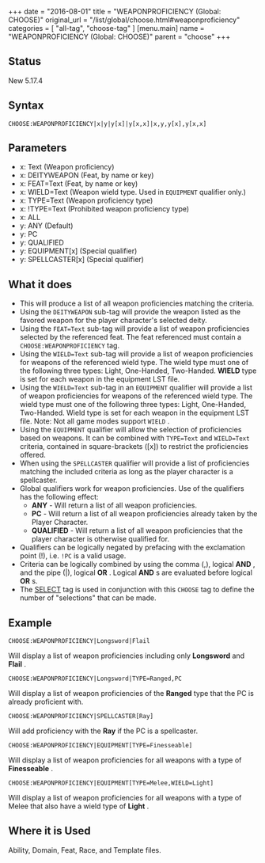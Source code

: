 +++
date = "2016-08-01"
title = "WEAPONPROFICIENCY (Global: CHOOSE)"
original_url = "/list/global/choose.html#weaponproficiency"
categories = [ "all-tag", "choose-tag" ]
[menu.main]
    name = "WEAPONPROFICIENCY (Global: CHOOSE)"
    parent = "choose"
+++

## Status

New 5.17.4

## Syntax

`CHOOSE:WEAPONPROFICIENCY|x|y|y[x]|y[x,x]|x,y,y[x],y[x,x]`

## Parameters

-   x: Text (Weapon proficiency)
-   x: DEITYWEAPON (Feat, by name or key)
-   x: FEAT=Text (Feat, by name or key)
-   x: WIELD=Text (Weapon wield type. Used in
    `EQUIPMENT` qualifier only.)
-   x: TYPE=Text (Weapon proficiency type)
-   x: !TYPE=Text (Prohibited weapon proficiency type)
-   x: ALL
-   y: ANY (Default)
-   y: PC
-   y: QUALIFIED
-   y: EQUIPMENT\[x\] (Special qualifier)
-   y: SPELLCASTER\[x\] (Special qualifier)



What it does
------------

-   This will produce a list of all weapon proficiencies matching
    the criteria.
-   Using the `DEITYWEAPON` sub-tag will provide the weapon listed as
    the favored weapon for the player character's selected deity.
-   Using the `FEAT=Text` sub-tag will provide a list of weapon
    proficiencies selected by the referenced feat. The feat referenced
    must contain a `CHOOSE:WEAPONPROFICIENCY` tag.
-   Using the `WIELD=Text` sub-tag will provide a list of weapon
    proficiencies for weapons of the referenced wield type. The wield
    type must one of the following three types: Light,
    One-Handed, Two-Handed. **WIELD** type is set for each weapon in the
    equipment LST file.
-   Using the `WIELD=Text` sub-tag in an `EQUIPMENT` qualifier will
    provide a list of weapon proficiencies for weapons of the referenced
    wield type. The wield type must one of the following three types:
    Light, One-Handed, Two-Handed. Wield type is set for each weapon in
    the equipment LST file. Note: Not all game modes support `WIELD` .
-   Using the `EQUIPMENT` qualifier will allow the selection of
    proficiencies based on weapons. It can be combined with `TYPE=Text`
    and `WIELD=Text` criteria, contained in square-brackets (\[x\]) to
    restrict the proficiencies offered.
-   When using the `SPELLCASTER` qualifier will provide a list of
    proficiencies matching the included criteria as long as the player
    character is a spellcaster.
-   Global qualifiers work for weapon proficiencies. Use of the
    qualifiers has the following effect:
    -   **ANY** - Will return a list of all weapon proficiencies.
    -   **PC** - Will return a list of all weapon proficiencies already
        taken by the Player Character.
    -   **QUALIFIED** - Will return a list of all weapon proficiencies
        that the player character is otherwise qualified for.
-   Qualifiers can be logically negated by prefacing with the
    exclamation point (!), i.e. `!PC` is a valid usage.
-   Criteria can be logically combined by using the comma (,), logical
    **AND** , and the pipe (|), logical **OR** . Logical **AND** s are
    evaluated before logical **OR** s.
-   The [SELECT](/list/global/other/select.html) tag is used in
    conjunction with this `CHOOSE` tag to define the number of
    "selections" that can be made.

Example
-------

`CHOOSE:WEAPONPROFICIENCY|Longsword|Flail`

Will display a list of weapon proficiencies including only **Longsword**
and **Flail** .

`CHOOSE:WEAPONPROFICIENCY|Longsword|TYPE=Ranged,PC`

Will display a list of weapon proficiencies of the **Ranged** type that
the PC is already proficient with.

`CHOOSE:WEAPONPROFICIENCY|SPELLCASTER[Ray]`

Will add proficiency with the **Ray** if the PC is a spellcaster.

`CHOOSE:WEAPONPROFICIENCY|EQUIPMENT[TYPE=Finesseable]`

Will display a list of weapon proficiencies for all weapons with a type
of **Finesseable** .

`CHOOSE:WEAPONPROFICIENCY|EQUIPMENT[TYPE=Melee,WIELD=Light]`

Will display a list of weapon proficiencies for all weapons with a type
of Melee that also have a wield type of **Light** .

Where it is Used
----------------

Ability, Domain, Feat, Race, and Template files.

